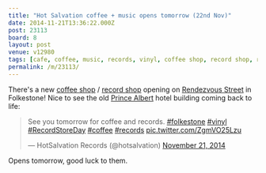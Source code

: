 ```yaml
---
title: "Hot Salvation coffee + music opens tomorrow (22nd Nov)"
date: 2014-11-21T13:36:22.000Z
post: 23113
board: 8
layout: post
venue: v12980
tags: [cafe, coffee, music, records, vinyl, coffee shop, record shop, rendezvous street, prince albert]
permalink: /m/23113/
---
```

There's a new <a href="/wiki/coffee+shop">coffee shop</a> / <a href="/wiki/record+shop">record shop</a> opening on <a href="/wiki/rendezvous+street">Rendezvous Street</a> in Folkestone! Nice to see the old <a href="/wiki/prince+albert">Prince Albert</a> hotel building coming back to life:

<blockquote class="twitter-tweet" lang="en"><p>See you tomorrow for coffee and records. <a rel="nofollow noopener" href="https://twitter.com/hashtag/folkestone?src=hash">#folkestone</a> <a rel="nofollow noopener" href="https://twitter.com/hashtag/vinyl?src=hash">#vinyl</a> <a rel="nofollow noopener" href="https://twitter.com/hashtag/RecordStoreDay?src=hash">#RecordStoreDay</a> <a rel="nofollow noopener" href="https://twitter.com/hashtag/coffee?src=hash">#coffee</a> <a rel="nofollow noopener" href="https://twitter.com/hashtag/records?src=hash">#records</a> <a rel="nofollow noopener" href="http://t.co/ZgmVO25Lzu">pic.twitter.com/ZgmVO25Lzu</a></p>&mdash; HotSalvation Records (@hotsalvation) <a rel="nofollow noopener" href="https://twitter.com/hotsalvation/status/535773911406116864">November 21, 2014</a></blockquote>
<script async src="//platform.twitter.com/widgets.js" charset="utf-8"></script>

Opens tomorrow, good luck to them.
